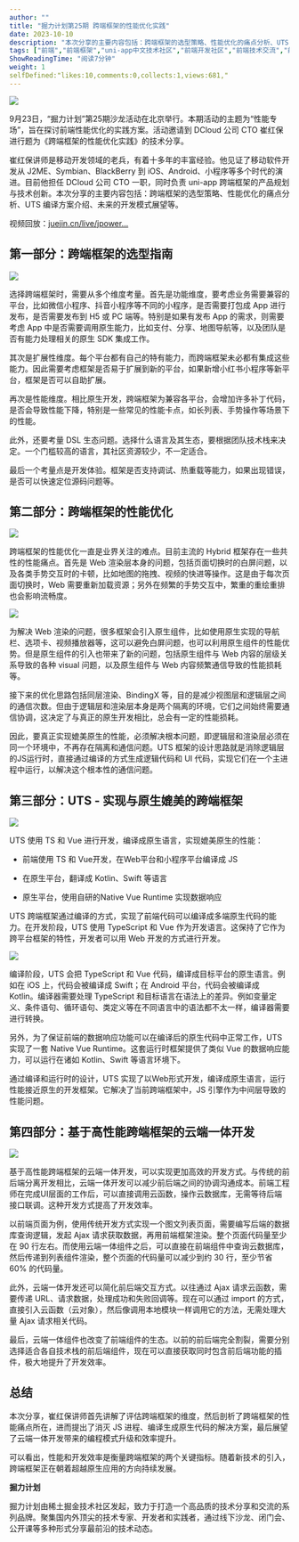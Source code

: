 ```yaml
---
author: ""
title: "掘力计划第25期 跨端框架的性能优化实践"
date: 2023-10-10
description: "本次分享的主要内容包括：跨端框架的选型策略、性能优化的痛点分析、UTS 编译方案介绍、未来的开发模式展望等。"
tags: ["前端","前端框架","uni-app中文技术社区","前端开发社区","前端技术交流","前端框架教程","JavaScript 学习资源","CSS 技巧与最佳实践","HTML5 最新动态","前端工程师职业发展","开源前端项目","前端技术趋势"]
ShowReadingTime: "阅读7分钟"
weight: 1
selfDefined:"likes:10,comments:0,collects:1,views:681,"
---
```

![](/images/jueJin/865f3975e58544e.png)

9月23日，“掘力计划”第25期沙龙活动在北京举行。本期活动的主题为“性能专场”，旨在探讨前端性能优化的实践方案。活动邀请到 DCloud 公司 CTO 崔红保进行题为《跨端框架的性能优化实践》的技术分享。

崔红保讲师是移动开发领域的老兵，有着十多年的丰富经验。他见证了移动软件开发从 J2ME、Symbian、BlackBerry 到 iOS、Android、小程序等多个时代的演进。目前他担任 DCloud 公司 CTO 一职，同时负责 uni-app 跨端框架的产品规划与技术创新。本次分享的主要内容包括：跨端框架的选型策略、性能优化的痛点分析、UTS 编译方案介绍、未来的开发模式展望等。

视频回放：[juejin.cn/live/jpower…](https://juejin.cn/live/jpowermeetup25 "https://juejin.cn/live/jpowermeetup25")

第一部分：**跨端框架的选型指南**
------------------

![](/images/jueJin/d970d84457854a0.png)

选择跨端框架时，需要从多个维度考量。首先是功能维度，要考虑业务需要兼容的平台，比如微信小程序、抖音小程序等不同的小程序，是否需要打包成 App 进行发布，是否需要发布到 H5 或 PC 端等。特别是如果有发布 App 的需求，则需要考虑 App 中是否需要调用原生能力，比如支付、分享、地图导航等，以及团队是否有能力处理相关的原生 SDK 集成工作。

其次是扩展性维度。每个平台都有自己的特有能力，而跨端框架未必都有集成这些能力。因此需要考虑框架是否易于扩展到新的平台，如果新增小红书小程序等新平台，框架是否可以自助扩展。

再次是性能维度。相比原生开发，跨端框架为兼容各平台，会增加许多补丁代码，是否会导致性能下降，特别是一些常见的性能卡点，如长列表、手势操作等场景下的性能。

此外，还要考量 DSL 生态问题。选择什么语言及其生态，要根据团队技术栈来决定。一个门槛较高的语言，其社区资源较少，不一定适合。

最后一个考量点是开发体验。框架是否支持调试、热重载等能力，如果出现错误，是否可以快速定位源码问题等。

第二部分：跨端框架的性能优化
--------------

![](/images/jueJin/1036bae3961242e.png)

跨端框架的性能优化一直是业界关注的难点。目前主流的 Hybrid 框架存在一些共性的性能痛点。首先是 Web 渲染层本身的问题，包括页面切换时的白屏问题，以及各类手势交互时的卡顿，比如地图的拖拽、视频的快进等操作。这是由于每次页面切换时，Web 需要重新加载资源；另外在频繁的手势交互中，繁重的重绘重排也会影响流畅度。

![](/images/jueJin/48cc02f7ca434c4.png)

为解决 Web 渲染的问题，很多框架会引入原生组件，比如使用原生实现的导航栏、选项卡、视频播放器等，这可以避免白屏问题，也可以利用原生组件的性能优势。但是原生组件的引入也带来了新的问题，包括原生组件与 Web 内容的层级关系导致的各种 visual 问题，以及原生组件与 Web 内容频繁通信导致的性能损耗等。

接下来的优化思路包括同层渲染、BindingX 等，目的是减少视图层和逻辑层之间的通信次数。但由于逻辑层和渲染层本身是两个隔离的环境，它们之间始终需要通信协调，这决定了与真正的原生开发相比，总会有一定的性能损耗。

因此，要真正实现媲美原生的性能，必须解决根本问题，即逻辑层和渲染层必须在同一个环境中，不再存在隔离和通信问题。UTS 框架的设计思路就是消除逻辑层的JS运行时，直接通过编译的方式生成逻辑代码和 UI 代码，实现它们在一个主进程中运行，以解决这个根本性的通信问题。

第三部分：UTS - 实现与原生媲美的跨端框架
-----------------------

![](/images/jueJin/022f0181292d431.png)

UTS 使用 TS 和 Vue 进行开发，编译成原生语言，实现媲美原生的性能：

*   前端使用 TS 和 Vue开发，在Web平台和小程序平台编译成 JS
    
*   在原生平台，翻译成 Kotlin、Swift 等语言
    
*   原生平台，使用自研的Native Vue Runtime 实现数据响应
    

UTS 跨端框架通过编译的方式，实现了前端代码可以编译成多端原生代码的能力。在开发阶段，UTS 使用 TypeScript 和 Vue 作为开发语言。这保持了它作为跨平台框架的特性，开发者可以用 Web 开发的方式进行开发。

![](/images/jueJin/482473a1f3c440d.png)

编译阶段，UTS 会把 TypeScript 和 Vue 代码，编译成目标平台的原生语言。例如在 iOS 上，代码会被编译成 Swift；在 Android 平台，代码会被编译成 Kotlin。编译器需要处理 TypeScript 和目标语言在语法上的差异。例如变量定义、条件语句、循环语句、类定义等在不同语言中的语法都不太一样，编译器需要进行转换。

另外，为了保证前端的数据响应功能可以在编译后的原生代码中正常工作，UTS 实现了一套 Native Vue Runtime。这套运行时框架提供了类似 Vue 的数据响应能力，可以运行在诸如 Kotlin、Swift 等语言环境下。

通过编译和运行时的设计，UTS 实现了以Web形式开发，编译成原生语言，运行性能接近原生的开发框架。它解决了当前跨端框架中，JS 引擎作为中间层导致的性能问题。

第四部分：基于高性能跨端框架的云端一体开发
---------------------

![](/images/jueJin/c9cf8f3eeee946d.png)

基于高性能跨端框架的云端一体开发，可以实现更加高效的开发方式。与传统的前后端分离开发相比，云端一体开发可以减少前后端之间的协调沟通成本。前端工程师在完成UI层面的工作后，可以直接调用云函数，操作云数据库，无需等待后端接口联调。这种开发方式提高了开发效率。

以前端页面为例，使用传统开发方式实现一个图文列表页面，需要编写后端的数据库查询逻辑，发起 Ajax 请求获取数据，再用前端框架渲染。整个页面代码量至少在 90 行左右。而使用云端一体组件之后，可以直接在前端组件中查询云数据库，然后传递到列表组件渲染，整个页面的代码量可以减少到约 30 行，至少节省 60% 的代码量。

此外，云端一体开发还可以简化前后端交互方式。以往通过 Ajax 请求云函数，需要传递 URL、请求数据，处理成功和失败回调等。现在可以通过 import 的方式，直接引入云函数（云对象），然后像调用本地模块一样调用它的方法，无需处理大量 Ajax 请求相关代码。

最后，云端一体组件也改变了前端组件的生态。以前的前后端完全割裂，需要分别选择适合各自技术栈的前后端组件，现在可以直接获取同时包含前后端功能的插件，极大地提升了开发效率。

总结
--

本次分享，崔红保讲师首先讲解了评估跨端框架的维度，然后剖析了跨端框架的性能痛点所在，进而提出了消灭 JS 进程、编译生成原生代码的解决方案，最后展望了云端一体开发带来的编程模式升级和效率提升。

可以看出，性能和开发效率是衡量跨端框架的两个关键指标。随着新技术的引入，跨端框架正在朝着超越原生应用的方向持续发展。

**掘力计划**

掘力计划由稀土掘金技术社区发起，致力于打造一个高品质的技术分享和交流的系列品牌。聚集国内外顶尖的技术专家、开发者和实践者，通过线下沙龙、闭门会、公开课等多种形式分享最前沿的技术动态。